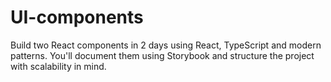 # UI-components
Build two React components in 2 days using React, TypeScript and modern patterns. You'll document them using Storybook and structure the project with scalability in mind.
